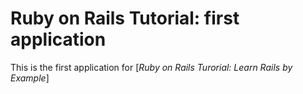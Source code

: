 # Ruby on Rails Tutorial: first application

This is the first application for [*Ruby on Rails Turorial: Learn Rails by Example*]
